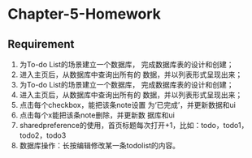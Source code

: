 # Chapter-5-Homework

## Requirement

1. 为To-do List的场景建立一个数据库，
   完成数据库表的设计和创建；
2.  进入主页后，从数据库中查询出所有的
   数据，并以列表形式呈现出来；
3. 为To-do List的场景建立一个数据库，
   完成数据库表的设计和创建；
4. 进入主页后，从数据库中查询出所有的
   数据，并以列表形式呈现出来；
5. 点击每个checkbox，能把该条note设置
   为‘已完成’，并更新数据和ui
6. 点击每个x能把该条note删除，并更新数
   据库和ui
7. sharedpreference的使用，首页标题每次打开+1，比如：todo，todo1，todo2，todo3
8. 数据库操作：长按编辑修改某一条todolist的内容。